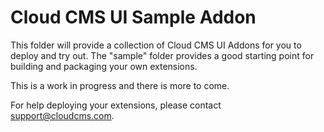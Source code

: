 # Cloud CMS UI Sample Addon

This folder will provide a collection of Cloud CMS UI Addons for you to deploy and try out.
The "sample" folder provides a good starting point for building and packaging your own extensions.

This is a work in progress and there is more to come.

For help deploying your extensions, please contact support@cloudcms.com.
